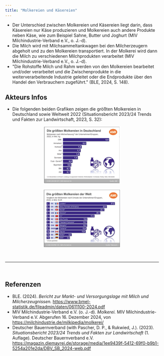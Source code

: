 ```yaml
---
title: "Molkereien und Käsereien"
---
```


- Der Unterschied zwischen Molkereien und Käsereien liegt darin, dass Käsereien nur Käse produzieren und Molkereien auch andere Produkte neben Käse, wie zum Beispiel Sahne, Butter und Joghurt (MIV Milchindustrie-Verband e.V., o. J.-d).
- Die Milch wird mit Milchsammeltankwagen bei den Milcherzeugern abgeholt und zu den Molkereien transportiert. In der Molkerei wird dann die Milch zu verschiedenen Milchprodukten verarbeitet (MIV Milchindustrie-Verband e.V., o. J.-d).
- "Die Rohstoffe Milch und Rahm werden von den Molkereien bearbeitet und/oder verarbeitet und die Zwischenprodukte in die weiterverarbeitende Industrie geleitet oder die Endprodukte über den Handel den Verbrauchern zugeführt." (BLE, 2024, S. 148).

## Akteurs Infos
- Die folgenden beiden Grafiken zeigen die größten Molkereien in Deutschland sowie Weltweit 2022 (Situationsbericht 2023/24 Trends und Fakten zur Landwirtschaft, 2023, S. 32):

<p align="center">
  <img src="Milch-Molkereien.png" alt="Die größsten Molkereien in Deutschland" style="width:50%;">
</p>

<p align="center">
  <img src="Milch-Molkereien-weltweit.png" alt="Die größsten Molkereien der Welt" style="width:50%;">
</p>



<br>

---

<br> 

## Referenzen
- BLE. (2024). *Bericht zur Markt- und Versorgungslage mit Milch und Milcherzeugnissen.* <https://www.bmel-statistik.de/fileadmin/daten/0611100-2024.pdf>
- MIV Milchindustrie-Verband e.V. (o. J.-d). *Molkerei.* MIV Milchindustrie-Verband e.V. Abgerufen 16. Dezember 2024, von <https://milchindustrie.de/milkipedia/molkerei/>
- Deutscher Bauernverband (with Pascher, D. P., & Rukwied, J.). (2023). *Situationsbericht 2023/24 Trends und Fakten zur Landwirtschaft* (1. Auflage). Deutscher Bauernverband e.V. <https://magazin.diemayrei.de/storage/media/1ee9439f-5412-69f0-b9b1-5254a201e2da/DBV_SB_2024-web.pdf>
